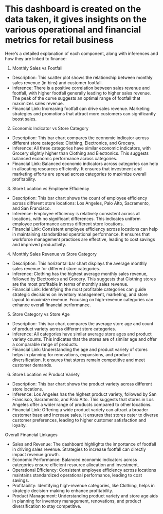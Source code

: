 # This dashboard is created on the data taken, it gives insights on the various operational and financial metrics for retail business

Here's a detailed explanation of each component, along with inferences and how they are linked to finance:

1. Monthly Sales vs Footfall
- Description: This scatter plot shows the relationship between monthly sales revenue (in bins) and customer footfall.
- Inference: There is a positive correlation between sales revenue and footfall, with higher footfall generally leading to higher sales revenue. The peak of the curve suggests an optimal range of footfall that maximizes sales revenue.
- Financial Link: Increasing footfall can drive sales revenue. Marketing strategies and promotions that attract more customers can significantly boost sales.

2. Economic Indicator vs Store Category
- Description: This bar chart compares the economic indicator across different store categories: Clothing, Electronics, and Grocery.
- Inference: All three categories have similar economic indicators, with Grocery slightly higher than Clothing and Electronics. This suggests balanced economic performance across categories.
- Financial Link: Balanced economic indicators across categories can help in allocating resources efficiently. It ensures that investment and marketing efforts are spread across categories to maximize overall profitability.

3. Store Location vs Employee Efficiency
- Description: This bar chart shows the count of employee efficiency across different store locations: Los Angeles, Palo Alto, Sacramento, and San Francisco.
- Inference: Employee efficiency is relatively consistent across all locations, with no significant differences. This indicates uniform employee performance across different store locations.
- Financial Link: Consistent employee efficiency across locations can help in maintaining standardized operational performance. It ensures that workforce management practices are effective, leading to cost savings and improved productivity.

4. Monthly Sales Revenue vs Store Category
- Description: This horizontal bar chart displays the average monthly sales revenue for different store categories.
- Inference: Clothing has the highest average monthly sales revenue, followed by Electronics and Grocery. This suggests that Clothing stores are the most profitable in terms of monthly sales revenue.
- Financial Link: Identifying the most profitable categories can guide strategic decisions on inventory management, marketing, and store layout to maximize revenue. Focusing on high-revenue categories can enhance overall financial performance.

5. Store Category vs Store Age
- Description: This bar chart compares the average store age and count of product variety across different store categories.
- Inference: All categories have similar average store ages and product variety counts. This indicates that the stores are of similar age and offer a comparable range of products.
- Financial Link: Understanding the age and product variety of stores helps in planning for renovations, expansions, and product diversification. It ensures that stores remain competitive and meet customer demands.

6. Store Location vs Product Variety
- Description: This bar chart shows the product variety across different store locations.
- Inference: Los Angeles has the highest product variety, followed by San Francisco, Sacramento, and Palo Alto. This suggests that stores in Los Angeles offer a wider range of products compared to other locations.
- Financial Link: Offering a wide product variety can attract a broader customer base and increase sales. It ensures that stores cater to diverse customer preferences, leading to higher customer satisfaction and loyalty.

Overall Financial Linkages
- Sales and Revenue: The dashboard highlights the importance of footfall in driving sales revenue. Strategies to increase footfall can directly impact revenue growth.
- Economic Performance: Balanced economic indicators across categories ensure efficient resource allocation and investment.
- Operational Efficiency: Consistent employee efficiency across locations maintains standardized operational performance, leading to cost savings.
- Profitability: Identifying high-revenue categories, like Clothing, helps in strategic decision-making to enhance profitability.
- Product Management: Understanding product variety and store age aids in planning for inventory management, renovations, and product diversification to stay competitive.


